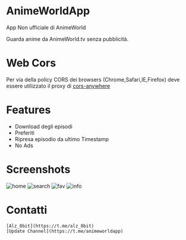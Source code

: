# AnimeWorldApp

App Non ufficiale di AnimeWorld

Guarda anime da AnimeWorld.tv senza pubblicità.

# Web Cors
Per via della policy CORS dei browsers (Chrome,Safari,IE,Firefox) deve essere utilizzato il proxy di [cors-anywhere](https://github.com/Rob--W/cors-anywhere)

# Features
- Download degli episodi
- Preferiti
- Ripresa episodio da ultimo Timestamp
- No Ads

# Screenshots
![home](https://i.imgur.com/d1nTaBu.png)
![search](https://i.imgur.com/tHTgghR.png)
![fav](https://i.imgur.com/oHpUfze.png)
![info](https://i.imgur.com/Fghay43.png)


# Contatti

    [Alz_8bit](https://t.me/alz_8bit)
    [Update Channel](https://t.me/animeworldapp)
    
